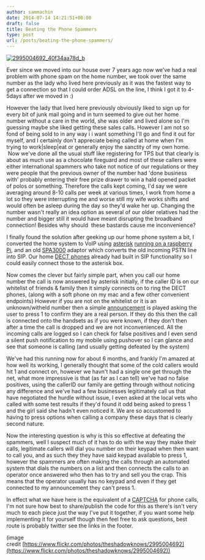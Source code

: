 ```yaml
---
author: sammachin
date: 2014-07-14 14:21:51+00:00
draft: false
title: Beating the Phone Spammers
type: post
url: /posts/beating-the-phone-spammers/
---
```




[![2995004692_40f34aa78d_b](http://sammachin.com/wp-content/uploads/2014/07/2995004692_40f34aa78d_b.jpg)
](http://sammachin.com/wp-content/uploads/2014/07/2995004692_40f34aa78d_b.jpg)

Ever since we moved into our house over 7 years ago now we've had a real problem with phone spam on the home number, we took over the same number as the lady who lived here previously as it was the fastest way to get a connection so that I could order ADSL on the line, I think I got it to 4-5days after we moved in :)

However the lady that lived here previously obviously liked to sign up for every bit of junk mail going and in turn seemed to give out her home number without a care in the world, she was older and lived alone so I'm guessing maybe she liked getting these sales calls. However I am not so fond of being sold to in any way i i want something I'll go and find it out for myself, and I certainly don't appreciate being called at home when I'm trying to work|sleep|eat or generally enjoy the sanctity of my own home.  Now we've done all the usual stuff like registering for TPS but that clearly is about as much use as a chocolate fireguard and most of these callers were either international spammers who take not notice of our regulations or they were people that the previous owner of the number had 'done business with' probably entering their free prize drawer to win a hald opened packet of polos or something. Therefore the calls kept coming, I'd say we were averaging around 8-10 calls per week at various times, I work from home a lot so they were interrupting me and worse still my wife works shifts and would often be asleep during the day so they'd wake her up. Changing the number wasn't really an idea option as several of our older relatives had the number and bigger still it would have meant disrupting the broadband connection! Besides why should  these bastards cause me inconvenience?

I finally found the solution after geeking up our home phone system a bit, I converted the home system to VoIP using [asterisk](http://www.asterisk.org) [running on a raspberry Pi](http://www.raspberry-asterisk.org/), and an old [SPA3000](http://www.voip-info.org/wiki/view/Sipura+3000) adaptor which converts the old incoming PSTN line into SIP. Our home [DECT phones](http://www.gigaset.com/en_HQ/shop/gigaset-a510-ip.html) already had built in SIP functionality so I could easily connect those to the asterisk box.

Now comes the clever but fairly simple part, when you call our home number the call is now answered by asterisk initially, if the caller ID is on our whitelist of friends & family then it simply connects on to ring the DECT phones, (along with a soft phone on my mac and a few other convenient endpoints) However if you are not on the whitelist or it is an unknown/witheld number then a simple [announcement](http://sammachin.com/?p=188) is played asking the user to press 1 to confirm they are a real person. If they do this then the call is connected onto the handsets as if you were known, if they don't then after a time the call is dropped and we are not inconvenienced. All the incoming calls are logged so I can check for false positives and I even send a silent push notification to my mobile using pushover so I can glance and see that someone is calling (and usually getting defeated by the system)

We've had this running now for about 6 months, and frankly I'm amazed at how well its working, I generally thought that some of the cold callers would hit 1 and connect on, however we havn't had a single one get through the net, what more impressive is that (as far as I can tell) we've had no false positives, using the callerID our family are getting through without noticing any difference and we've had a few businesses legitimately call us that have negotiated the hurdle without issue, I even asked at the local vets who called with some test results if they'd found it odd being asked to press 1 and the girl said she hadn't even noticed it. We are so accustomed to having to press options when calling a company these days that is clearly second nature.

Now the interesting question is why is this so effective at defeating the spammers, well I suspect much of it has to do with the way they make their calls, legitimate callers will dial you number on their keypad when then want to call you, and as such they they have said keypad available to press 1, however the spammers are often making the calls through an automated system that dials the numbers on a list and then connects the calls to an operator once answered who then has to try and sell you the crap. This means that the operator usually has no keypad and even if they get connected to my announcement they can't press 1.

In effect what we have here is the equivalent of a [CAPTCHA](http://en.wikipedia.org/wiki/CAPTCHA) for phone calls, I'm not sure how best to share/publish the code for this as there's isn't very much to each piece just the way I've put it together, if you want some help implementing it for yourself though then feel free to ask questions, best route is probably twitter see the links in the footer.



(image credit [https://www.flickr.com/photos/theshadowknows/2995004692](https://www.flickr.com/photos/theshadowknows/2995004692))
